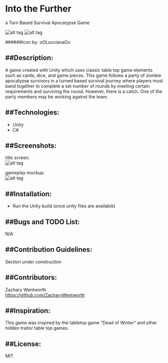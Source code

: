 # Into the Further
a Turn Based Survival Apocalypse Game

![alt tag](http://i.imgur.com/rHhpty1.gif)
![alt tag](http://i.imgur.com/zmR23Lr.gif)

######Icon by: oOLuccianaOo

##Description:
---------------
A game created with Unity which uses classic table top game elements such as cards, dice, and game pieces. This game follows a party of zombie apocalypse survivors in a turned based survival journey where players must band together to complete a set number of rounds by meeting certain requirements and surviving the round. However, there is a catch. One of the party members may be working against the team. 

##Technologies:
---------------
+ Unity
+ C#

##Screenshots:
---------------
title screen:<br />
![alt tag](http://i.imgur.com/H81hFl6.gif)

gameplay mockup:<br />
![alt tag](http://i.imgur.com/9QEThfv.png)

##Installation:
---------------
+ Run the Unity build (once unity files are available)

##Bugs and TODO List:
---------------
N/A

##Contribution Guidelines:
---------------
Section under construction

##Contributors:
---------------
Zachary Wentworth<br />
https://github.com/ZacharyWentworth

##Inspiration:
---------------
This game was inspired by the tabletop game "Dead of Winter" and other hidden traitor table top games.

##License:
---------------
MIT
